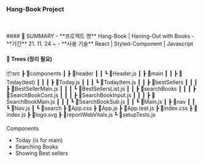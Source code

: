 ### Hang-Book Project
<br/>
<br/>
#### 📌 SUMMARY
- **프로젝트 명** Hang-Book | Haning-Out with Books
- **기간** 21. 11. 24 ~ 
- **사용 기술** React | Styled-Component | Javascript 

#### 📌 Trees (정리 필요)
📦src
 ┣ 📂components
 ┃ ┣ 📂header
 ┃ ┃ ┗ 📜Header.js
 ┃ ┣ 📂main
 ┃ ┃ ┣ 📂Today(test)
 ┃ ┃ ┃ ┣ 📜Today.js
 ┃ ┃ ┃ ┗ 📜TodayItem.js
 ┃ ┃ ┣ 📂bestSellers
 ┃ ┃ ┃ ┣ 📜BestSellerMain.js
 ┃ ┃ ┃ ┗ 📜BestSellersList.js
 ┃ ┃ ┣ 📂searchBooks
 ┃ ┃ ┃ ┣ 📜SearchBookCont.js
 ┃ ┃ ┃ ┣ 📜SearchBookInput.js
 ┃ ┃ ┃ ┣ 📜SearchBookMain.js
 ┃ ┃ ┃ ┗ 📜SearchBookSub.js
 ┃ ┃ ┗ 📜Main.js
 ┃ ┣ 📂nav
 ┃ ┃ ┗ 📜Nav.js
 ┃ ┗ 📂search
 ┣ 📜App.css
 ┣ 📜App.js
 ┣ 📜App.test.js
 ┣ 📜index.css
 ┣ 📜index.js
 ┣ 📜logo.svg
 ┣ 📜reportWebVitals.js
 ┗ 📜setupTests.js

#### 
Components 
- Today (is for main)
- Searching Books
- Showing Best sellers